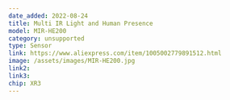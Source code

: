 ```yaml
---
date_added: 2022-08-24
title: Multi IR Light and Human Presence
model: MIR-HE200
category: unsupported
type: Sensor
link: https://www.aliexpress.com/item/1005002779891512.html
image: /assets/images/MIR-HE200.jpg
link2: 
link3: 
chip: XR3
---
```


